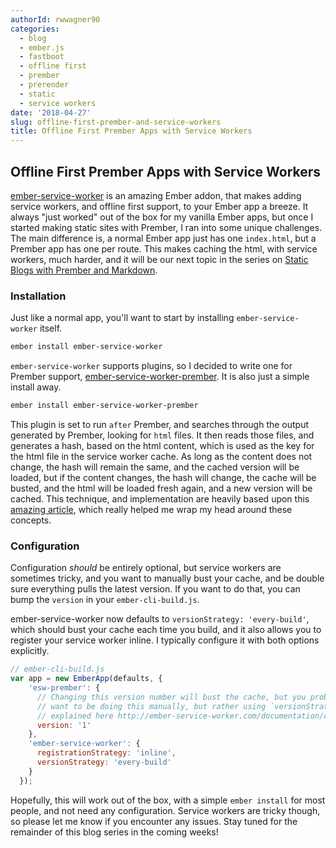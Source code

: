 ```yaml
---
authorId: rwwagner90
categories: 
  - blog
  - ember.js
  - fastboot
  - offline first
  - prember
  - prerender
  - static
  - service workers
date: '2018-04-27'
slug: offline-first-prember-and-service-workers
title: Offline First Prember Apps with Service Workers
---
```


## Offline First Prember Apps with Service Workers

[ember-service-worker](http://ember-service-worker.com/) is an amazing Ember addon, that makes adding service workers, and offline first support, to your Ember app a breeze.
It always "just worked" out of the box for my vanilla Ember apps, but once I started making static sites with Prember, I ran into some unique challenges. The main 
difference is, a normal Ember app just has one `index.html`, but a Prember app has one per route. This makes caching the html, with service workers, much harder, and 
it will be our next topic in the series on [Static Blogs with Prember and Markdown](https://shipshape.io/blog/static-blogs-with-prember-and-markdown/).

### Installation

Just like a normal app, you'll want to start by installing `ember-service-worker` itself.

```bash
ember install ember-service-worker
```

`ember-service-worker` supports plugins, so I decided to write one for Prember support, [ember-service-worker-prember](https://github.com/shipshapecode/ember-service-worker-prember).
It is also just a simple install away.

```bash
ember install ember-service-worker-prember
```

This plugin is set to run `after` Prember, and searches through the output generated by Prember, looking for `html` files. It then reads those files, and generates a hash, based 
on the html content, which is used as the key for the html file in the service worker cache. As long as the content does not change, the hash will remain the same, and the cached 
version will be loaded, but if the content changes, the hash will change, the cache will be busted, and the html will be loaded fresh again, and a new version will be cached. This 
technique, and implementation are heavily based upon this [amazing article](https://www.voorhoede.nl/en/blog/instant-static-web-pages-with-service-worker/), which really helped me 
wrap my head around these concepts.

### Configuration

Configuration *should* be entirely optional, but service workers are sometimes tricky, and you want to manually bust your cache, and be double sure everything pulls the latest version.
If you want to do that, you can bump the `version` in your `ember-cli-build.js`. 

ember-service-worker now defaults to `versionStrategy: 'every-build'`, which should bust your cache each time you build, and it also allows you to register your service worker inline.
I typically configure it with both options explicitly.

```javascript
// ember-cli-build.js
var app = new EmberApp(defaults, {
    'esw-prember': {
      // Changing this version number will bust the cache, but you probably do not
      // want to be doing this manually, but rather using `versionStrategy` as
      // explained here http://ember-service-worker.com/documentation/configuration/#versioning
      version: '1'
    },
    'ember-service-worker': {
      registrationStrategy: 'inline',
      versionStrategy: 'every-build'
    }
  });
```

Hopefully, this will work out of the box, with a simple `ember install` for most people, and not need any configuration. Service workers are tricky though, 
so please let me know if you encounter any issues. Stay tuned for the remainder of this blog series in the coming weeks!
